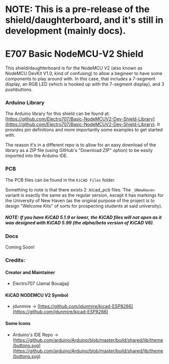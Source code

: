 # NOTE: This is a pre-release of the shield/daughterboard, and it's still in development (mainly docs). 

# E707 Basic NodeMCU-V2 Shield 

This shield/daughterboard is for the NodeMCU V2 (also known as NodeMCU DevKit V1.0, kind of confusing) to allow a begineer to have some components to play around with. In this case, that includes a 7-segment display, an RGB LED (which is hooked up with the 7-segment display), and 3 pushbuttons.

### Arduino Library

The Arduino library for this shield can be found at: [https://github.com/Electro707/Basic-NodeMCUV2-Dev-Shield-Library](https://github.com/Electro707/Basic-NodeMCUV2-Dev-Shield-Library). It provides pin definitions and more importantly some examples to get started with.

The reason it's in a different repo is to allow for an easy download of the library as a ZIP file (using GitHub's "Download ZIP" option) to be easily imported into the Arduino IDE. 

### PCB

The PCB files can be found in the `KiCAD Files` folder. 

Something to note is that there exists 2 .kicad_pcb files. The `_UNewHaven` variant is exactly the same as the regular version, except it has markings for the University of New Haven (as the original purpose of the project is to design "Welcome Kits" of sorts for prospecting students at said university).

##### NOTE: If you have KiCAD 5.1.9 or lower, the KiCAD files will not open as it was designed with KiCAD 5.99 (the alpha/beta version of KiCAD V6).

### Docs 
Coming Soon!

### Credits:
#### Creator and Maintainer
- Electro707 (Jamal Bouajjaj)
#### KiCAD NODEMCU V2 Symbol
- jdunmire -> [https://github.com/jdunmire/kicad-ESP8266](https://github.com/jdunmire/kicad-ESP8266)
#### Some Icons
- Arduino's IDE Repo -> [https://github.com/arduino/Arduino/blob/master/build/shared/lib/theme/buttons.svg](https://github.com/arduino/Arduino/blob/master/build/shared/lib/theme/buttons.svg)
